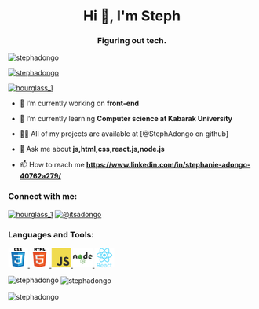<h1 align="center">Hi 👋, I'm Steph</h1>
<h3 align="center">Figuring out tech.</h3>

<p align="left"> <img src="https://komarev.com/ghpvc/?username=stephadongo&label=Profile%20views&color=0e75b6&style=flat" alt="stephadongo" /> </p>

<p align="left"> <a href="https://github.com/ryo-ma/github-profile-trophy"><img src="https://github-profile-trophy.vercel.app/?username=stephadongo" alt="stephadongo" /></a> </p>

<p align="left"> <a href="https://twitter.com/hourglass_1" target="blank"><img src="https://img.shields.io/twitter/follow/hourglass_1?logo=twitter&style=for-the-badge" alt="hourglass_1" /></a> </p>

- 🔭 I’m currently working on **front-end**

- 🌱 I’m currently learning **Computer science at Kabarak University**

- 👨‍💻 All of my projects are available at [@StephAdongo on github]

- 💬 Ask me about **js,html,css,react.js,node.js**

- 📫 How to reach me **https://www.linkedin.com/in/stephanie-adongo-40762a279/**

<h3 align="left">Connect with me:</h3>
<p align="left">
<a href="https://twitter.com/hourglass_1" target="blank"><img align="center" src="https://raw.githubusercontent.com/rahuldkjain/github-profile-readme-generator/master/src/images/icons/Social/twitter.svg" alt="hourglass_1" height="30" width="40" /></a>
<a href="https://instagram.com/@itsadongo" target="blank"><img align="center" src="https://raw.githubusercontent.com/rahuldkjain/github-profile-readme-generator/master/src/images/icons/Social/instagram.svg" alt="@itsadongo" height="30" width="40" /></a>
</p>

<h3 align="left">Languages and Tools:</h3>
<p align="left"> <a href="https://www.w3schools.com/css/" target="_blank" rel="noreferrer"> <img src="https://raw.githubusercontent.com/devicons/devicon/master/icons/css3/css3-original-wordmark.svg" alt="css3" width="40" height="40"/> </a> <a href="https://www.w3.org/html/" target="_blank" rel="noreferrer"> <img src="https://raw.githubusercontent.com/devicons/devicon/master/icons/html5/html5-original-wordmark.svg" alt="html5" width="40" height="40"/> </a> <a href="https://developer.mozilla.org/en-US/docs/Web/JavaScript" target="_blank" rel="noreferrer"> <img src="https://raw.githubusercontent.com/devicons/devicon/master/icons/javascript/javascript-original.svg" alt="javascript" width="40" height="40"/> </a> <a href="https://nodejs.org" target="_blank" rel="noreferrer"> <img src="https://raw.githubusercontent.com/devicons/devicon/master/icons/nodejs/nodejs-original-wordmark.svg" alt="nodejs" width="40" height="40"/> </a> <a href="https://reactjs.org/" target="_blank" rel="noreferrer"> <img src="https://raw.githubusercontent.com/devicons/devicon/master/icons/react/react-original-wordmark.svg" alt="react" width="40" height="40"/> </a> </p>

<p><img align="left" src="https://github-readme-stats.vercel.app/api/top-langs?username=stephadongo&show_icons=true&locale=en&layout=compact" alt="stephadongo" /></p>

<p>&nbsp;<img align="center" src="https://github-readme-stats.vercel.app/api?username=stephadongo&show_icons=true&locale=en" alt="stephadongo" /></p>

<p><img align="center" src="https://github-readme-streak-stats.herokuapp.com/?user=stephadongo&" alt="stephadongo" /></p>

